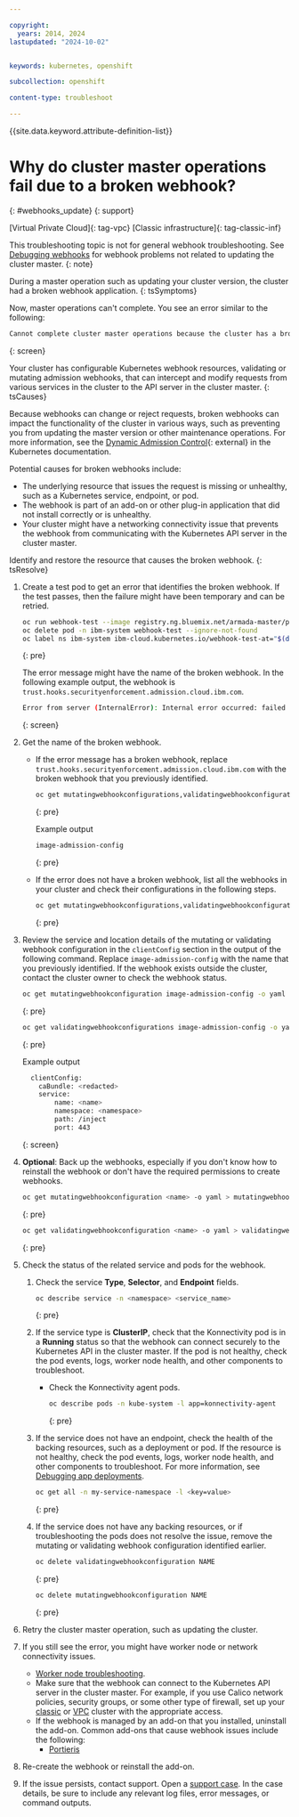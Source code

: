 ```yaml
---

copyright: 
  years: 2014, 2024
lastupdated: "2024-10-02"


keywords: kubernetes, openshift

subcollection: openshift

content-type: troubleshoot

---
```


{{site.data.keyword.attribute-definition-list}}





# Why do cluster master operations fail due to a broken webhook?
{: #webhooks_update}
{: support}

[Virtual Private Cloud]{: tag-vpc} [Classic infrastructure]{: tag-classic-inf}

This troubleshooting topic is not for general webhook troubleshooting. See [Debugging webhooks](/docs/openshift?topic=openshift-ts-webhook-debug) for webhook problems not related to updating the cluster master.
{: note}

During a master operation such as updating your cluster version, the cluster had a broken webhook application.
{: tsSymptoms}

Now, master operations can't complete. You see an error similar to the following:

```sh
Cannot complete cluster master operations because the cluster has a broken webhook application. For more information, see the troubleshooting docs: 'https://ibm.biz/master_webhook'
```
{: screen}


Your cluster has configurable Kubernetes webhook resources, validating or mutating admission webhooks, that can intercept and modify requests from various services in the cluster to the API server in the cluster master.
{: tsCauses}

Because webhooks can change or reject requests, broken webhooks can impact the functionality of the cluster in various ways, such as preventing you from updating the master version or other maintenance operations. For more information, see the [Dynamic Admission Control](https://kubernetes.io/docs/reference/access-authn-authz/extensible-admission-controllers/){: external} in the Kubernetes documentation.

Potential causes for broken webhooks include:
*   The underlying resource that issues the request is missing or unhealthy, such as a Kubernetes service, endpoint, or pod.
*   The webhook is part of an add-on or other plug-in application that did not install correctly or is unhealthy.
*   Your cluster might have a networking connectivity issue that prevents the webhook from communicating with the Kubernetes API server in the cluster master.

Identify and restore the resource that causes the broken webhook.
{: tsResolve}

1. Create a test pod to get an error that identifies the broken webhook. If the test passes, then the failure might have been temporary and can be retried.

    ```sh
    oc run webhook-test --image registry.ng.bluemix.net/armada-master/pause:3.10 -n ibm-system
    oc delete pod -n ibm-system webhook-test --ignore-not-found
    oc label ns ibm-system ibm-cloud.kubernetes.io/webhook-test-at="$(date -u +%FT%H_%M_%SZ)" --overwrite
    ```
    {: pre}

    The error message might have the name of the broken webhook. In the following example output, the webhook is `trust.hooks.securityenforcement.admission.cloud.ibm.com`.
    ```sh
    Error from server (InternalError): Internal error occurred: failed calling webhook "trust.hooks.securityenforcementadmission.cloud.ibm.com": Post https://ibmcloud-image-enforcement.ibm-system.svc:443/mutating-pods?timeout=30s: dialtcp 172.21.xxx.xxx:443: connect: connection timed out
    ```
    {: screen}


1. Get the name of the broken webhook.
    *   If the error message has a broken webhook, replace `trust.hooks.securityenforcement.admission.cloud.ibm.com` with the broken webhook that you previously identified.
        ```sh
        oc get mutatingwebhookconfigurations,validatingwebhookconfigurations -o jsonpath='{.items[?(@.webhooks[*].name=="trust.hooks.securityenforcement.admission.cloud.ibm.com")].metadata.name}{"\n"}'
        ```
        {: pre}

        Example output
        ```sh
        image-admission-config
        ```
        {: pre}

    *   If the error does not have a broken webhook, list all the webhooks in your cluster and check their configurations in the following steps.
        ```sh
        oc get mutatingwebhookconfigurations,validatingwebhookconfigurations
        ```
        {: pre}  
            
1. Review the service and location details of the mutating or validating webhook configuration in the `clientConfig` section in the output of the following command. Replace `image-admission-config` with the name that you previously identified. If the webhook exists outside the cluster, contact the cluster owner to check the webhook status.
    ```sh
    oc get mutatingwebhookconfiguration image-admission-config -o yaml
    ```
    {: pre}

    ```sh
    oc get validatingwebhookconfigurations image-admission-config -o yaml
    ```
    {: pre}

    Example output

    ```sh
      clientConfig:
        caBundle: <redacted>
        service:
            name: <name>
            namespace: <namespace>
            path: /inject
            port: 443
    ```
    {: screen}

1. **Optional**: Back up the webhooks, especially if you don't know how to reinstall the webhook or don't have the required permissions to create webhooks.
    ```sh
    oc get mutatingwebhookconfiguration <name> -o yaml > mutatingwebhook-backup.yaml
    ```
    {: pre}

    ```sh
    oc get validatingwebhookconfiguration <name> -o yaml > validatingwebhook-backup.yaml
    ```
    {: pre}

1. Check the status of the related service and pods for the webhook.
    1. Check the service **Type**, **Selector**, and **Endpoint** fields.
        ```sh
        oc describe service -n <namespace> <service_name>
        ```
        {: pre}

    2. If the service type is **ClusterIP**, check that the Konnectivity pod is in a **Running** status so that the webhook can connect securely to the Kubernetes API in the cluster master. If the pod is not healthy, check the pod events, logs, worker node health, and other components to troubleshoot.

        * Check the Konnectivity agent pods.
            ```sh
            oc describe pods -n kube-system -l app=konnectivity-agent
            ```
            {: pre}


    1. If the service does not have an endpoint, check the health of the backing resources, such as a deployment or pod. If the resource is not healthy, check the pod events, logs, worker node health, and other components to troubleshoot. For more information, see [Debugging app deployments](/docs/openshift?topic=openshift-debug_apps).
        ```sh
        oc get all -n my-service-namespace -l <key=value>
        ```
        {: pre}

    1. If the service does not have any backing resources, or if troubleshooting the pods does not resolve the issue, remove the mutating or validating webhook configuration identified earlier.
        ```sh
        oc delete validatingwebhookconfiguration NAME
        ```
        {: pre}

        ```sh
        oc delete mutatingwebhookconfiguration NAME
        ```
        {: pre}

1. Retry the cluster master operation, such as updating the cluster.
1. If you still see the error, you might have worker node or network connectivity issues.
    *   [Worker node troubleshooting](/docs/openshift?topic=openshift-debug_worker_nodes).
    *   Make sure that the webhook can connect to the Kubernetes API server in the cluster master. For example, if you use Calico network policies, security groups, or some other type of firewall, set up your [classic](/docs/openshift?topic=openshift-firewall) or [VPC](/docs/openshift?topic=openshift-vpc-firewall) cluster with the appropriate access.
    *   If the webhook is managed by an add-on that you installed, uninstall the add-on. Common add-ons that cause webhook issues include the following:
        * [Portieris](/docs/openshift?topic=openshift-images#portieris-image-sec)

1. Re-create the webhook or reinstall the add-on.


1. If the issue persists, contact support. Open a [support case](/docs/get-support?topic=get-support-using-avatar). In the case details, be sure to include any relevant log files, error messages, or command outputs.
